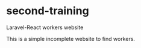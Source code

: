 # second-training
Laravel-React workers website

This is a simple incomplete website to find workers.
